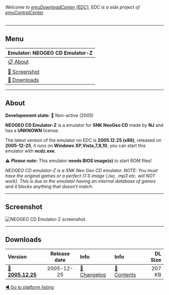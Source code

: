 ###### Welcome to [emuDownloadCenter (EDC)](https://github.com/PhoenixInteractiveNL/emuDownloadCenter/wiki/), EDC is a side project of [emuControlCenter](https://github.com/PhoenixInteractiveNL/emuControlCenter/wiki/)
***
## Menu
| **Emulator: NEOGEO CD Emulator-Z** |
|:---------|
| [:clipboard: About](#about) |
| [:sunrise: Screenshot](#screenshot) |
| [:floppy_disk: Downloads](#downloads) |
***
## About
**Developement state:** :red_circle: Non-active (2005)

**NEOGEO CD Emulator-Z** is a emulator for **SNK NeoGeo CD** made by **NJ** and has a **UNKNOWN** license.

The latest version of the emulator on EDC is **2005.12.25 (x86)**, released on **2005-12-25**, it runs on **Windows XP,Vista,7,8,10**, you can start this emulator with **ncdz.exe**.

:warning: _**Please note:**_ This emulator **needs BIOS image(s)** to start ROM files!

_NEOGEO CD emulator-Z is a SNK Neo Geo CD emulator. NOTE: You must have the original games or a perfect (1:1) image (.iso, .mp3 etc. will NOT work). This is due to the emulator having an internal database of games and it blocks anything that doesn't match._
***
## Screenshot
![](https://raw.githubusercontent.com/PhoenixInteractiveNL/emuDownloadCenter/master/hooks/ncdz/emulator_screenshot_01.jpg "NEOGEO CD Emulator-Z screenshot.")
***
## Downloads
| Version  | Release date  | Info       | Info       | DL Size    |
|:---------|:-------------:|:-----------|:-----------|-----------:|
| [:floppy_disk: **2005.12.25**](https://github.com/PhoenixInteractiveNL/edc-repo0006/raw/master/ncdz/2005.12.25.7z) | 2005-12-25 | [:page_facing_up: Changelog](https://github.com/PhoenixInteractiveNL/edc-repo0006/blob/master/ncdz/2005.12.25_changelog.txt) | [:mag_right: Contents](https://github.com/PhoenixInteractiveNL/edc-repo0006/blob/master/ncdz/2005.12.25_contents.txt) | 207 KB |

[:arrow_backward: Go to platform listing](https://github.com/PhoenixInteractiveNL/emuDownloadCenter/wiki/EDC-Platform-List)
